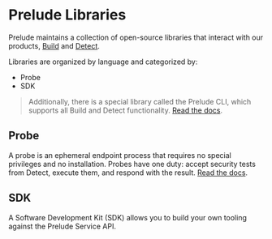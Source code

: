 # Prelude Libraries

Prelude maintains a collection of open-source libraries that interact with our products, [Build](https://docs.prelude.org/docs/build) and [Detect](https://docs.prelude.org/docs/the-basics).

Libraries are organized by language and categorized by:

* Probe
* SDK

> Additionally, there is a special library called the Prelude CLI, which supports all Build and Detect functionality. [Read the docs](https://docs.prelude.org/docs/prelude-cli).

## Probe

A probe is an ephemeral endpoint process that requires no special privileges and no installation. Probes have one duty: accept security tests from Detect, execute them, and respond with the result. [Read the docs](https://docs.prelude.org/docs/probes).

## SDK

A Software Development Kit (SDK) allows you to build your own tooling against the Prelude Service API. 
